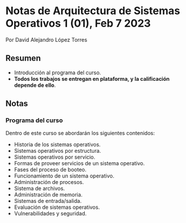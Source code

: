 # Notas de Arquitectura de Sistemas Operativos 1 (01), Feb 7 2023 
Por David Alejandro López Torres

## Resumen
- Introducción al programa del curso.
- **Todos los trabajos se entregan en plataforma, y la calificación depende de ello**.
    
## Notas
### Programa del curso
Dentro de este curso se abordarán los siguientes contenidos:
- Historia de los sistemas operativos.
- Sistemas operativos por estructura.
- Sistemas operativos por servicio.
- Formas de proveer servicios de un sistema operativo.
- Fases del proceso de booteo.
- Funcionamiento de un sistema operativo.
- Administración de procesos.
- Sistema de archivos.
- Administración de memoria.
- Sistemas de entrada/salida.
- Evaluación de sistemas operativos.
- Vulnerabilidades y seguridad.